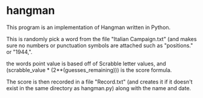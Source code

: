 # hangman

This program is an implementation of Hangman written in Python.

This is randomly pick a word from the file "Italian Campaign.txt" (and makes sure no numbers or punctuation symbols are attached such as "positions." or "1944,".

the words point value is based off of Scrabble letter values, and (scrabble_value * (2**(guesses_remaining))) is the score formula.

The score is then recorded in a file "Record.txt" (and creates it if it doesn't exist in the same directory as hangman.py) along with the name and date.
